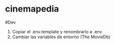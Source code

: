 # cinemapedia

#Dev

1. Copiar el .env.template y renombrarlo a .env
2. Cambiar las variables de entorno (The MovieDb)
